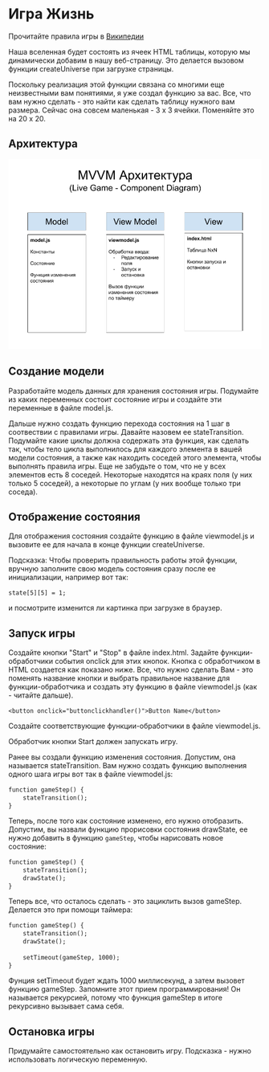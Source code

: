 # Игра Жизнь

Прочитайте правила игры в [Википедии](https://ru.wikipedia.org/wiki/%D0%98%D0%B3%D1%80%D0%B0_%C2%AB%D0%96%D0%B8%D0%B7%D0%BD%D1%8C%C2%BB)

Наша вселенная будет состоять из ячеек HTML таблицы, которую мы динамически добавим в нашу веб-страницу. Это делается вызовом функции createUniverse при загрузке страницы.

Поскольку реализация этой функции связана со многими еще неизвестными вам понятиями, я уже создал функцию за вас. Все, что вам нужно сделать - это найти как сделать таблицу нужного вам размера. Сейчас она совсем маленькая - 3 x 3 ячейки. Поменяйте это на 20 x 20.

## Архитектура

![](https://github.com/gregzaitsev/school444/blob/master/projects/livegame/LiveGame.png)

## Создание модели

Разработайте модель данных для хранения состояния игры. Подумайте из каких переменных состоит состояние игры и создайте эти переменные в файле model.js.

Дальше нужно создать функцию перехода состояния на 1 шаг в соотвествии с правилами игры. Давайте назовем ее stateTransition. Подумайте какие циклы должна содержать эта функция, как сделать так, чтобы тело цикла выполнилось для каждого элемента в вашей модели состояния, а также как находить соседей этого элемента, чтобы выполнять правила игры. Еще не забудьте о том, что не у всех элементов есть 8 соседей. Некоторые находятся на краях поля (у них только 5 соседей), а некоторые по углам (у них вообще только три соседа).

## Отображение состояния

Для отображения состояния создайте функцию в файле viewmodel.js и вызовите ее для начала в конце функции createUniverse.

Подсказка: Чтобы проверить правильность работы этой функции, вручную заполните свою модель состояния сразу после ее инициализации, например вот так:

```
state[5][5] = 1;
```

и посмотрите изменится ли картинка при загрузке в браузер.

## Запуск игры

Создайте кнопки "Start" и "Stop" в файле index.html. Задайте функции-обработчики события onclick для этих кнопок. Кнопка с обработчиком в HTML создается как показано ниже. Все, что нужно сделать Вам - это поменять название кнопки и выбрать правильное название для функции-обработчика и создать эту функцию в файле viewmodel.js (как - читайте дальше).

```
<button onclick="buttonclickhandler()">Button Name</button>
```

Создайте соответствующие функции-обработчики в файле viewmodel.js.

Обработчик кнопки Start должен запускать игру.

Ранее вы создали функцию изменения состояния. Допустим, она называется stateTransition. Вам нужно создать функцию выполнения одного шага игры вот так в файле viewmodel.js:

```
function gameStep() {
    stateTransition();
}
```

Теперь, после того как состояние изменено, его нужно отобразить. Допустим, вы назвали функцию прорисовки состояния drawState, ее нужно добавить в функцию `gameStep`, чтобы нарисовать новое состояние:
```
function gameStep() {
    stateTransition();
    drawState();
}
```

Теперь все, что осталось сделать - это зациклить вызов gameStep. Делается это при помощи таймера:

```
function gameStep() {
    stateTransition();
    drawState();

    setTimeout(gameStep, 1000);
}
```

Фунция setTimeout будет ждать 1000 миллисекунд, а затем вызовет функцию gameStep. Запомните этот прием программирования! Он называется рекурсией, потому что функция gameStep в итоге рекурсивно вызывает сама себя.

## Остановка игры

Придумайте самостоятельно как остановить игру. Подсказка - нужно использовать логическую переменную.
